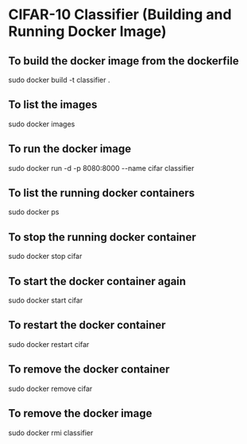 # CIFAR-10 Classifier (Building and Running Docker Image)

To build the docker image from the dockerfile
-----------------------------------------

sudo docker build -t classifier .

To list the images
------------------

sudo docker images

To run the docker image
-----------------------

sudo docker run -d -p 8080:8000 --name cifar classifier

To list the running docker containers
-------------------------------------

sudo docker ps

To stop the running docker container
------------------------------------

sudo docker stop cifar

To start the docker container again
-----------------------------------

sudo docker start cifar

To restart the docker container
-------------------------------

sudo docker restart cifar

To remove the docker container
------------------------------

sudo docker remove cifar

To remove the docker image
--------------------------

sudo docker rmi classifier

